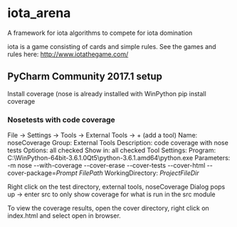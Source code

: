 # iota_arena
A framework for iota algorithms to compete for iota domination

iota is a game consisting of cards and simple rules.  See the games and rules here:  http://www.iotathegame.com/

## PyCharm Community 2017.1 setup

Install coverage (nose is already installed with WinPython
pip install coverage

### Nosetests with code coverage
File -> Settings -> Tools -> External Tools -> + (add a tool)
Name: noseCoverage
Group: External Tools
Description:  code coverage with nose tests
Options: all checked
Show in: all checked
Tool Settings:
Program: C:\WinPython-64bit-3.6.1.0Qt5\python-3.6.1.amd64\python.exe
Parameters: -m nose --with-coverage --cover-erase --cover-tests --cover-html --cover-package=$Prompt$ $FilePath$
WorkingDirectory: $ProjectFileDir$

Right click on the test directory, external tools, noseCoverage
Dialog pops up -> enter src to only show coverage for what is run in the src module

To view the coverage results, open the cover directory, right click on index.html and select open in browser.


